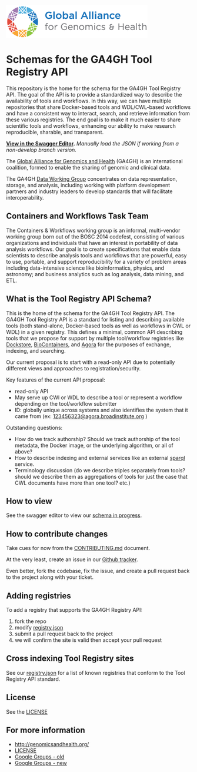 ![ga4gh logo](https://github.com/dockstore/dockstore-ui2/raw/develop/src/assets/images/sponsors/coloured/ga4gh.png)

Schemas for the GA4GH Tool Registry API
=======================================

This repository is the home for the schema for the GA4GH Tool Registry API.  The goal of the API is to provide a standardized way to describe the availability of tools and workflows.  In this way, we can have multiple repositories that share Docker-based tools and WDL/CWL-based workflows and have a consistent way to interact, search, and retrieve information from these various registries.  The end goal is to make it much easier to share scientific tools and workflows, enhancing our ability to make research reproducible, sharable, and transparent.

**[View in the Swagger Editor](https://editor.swagger.io/?url=https://raw.githubusercontent.com/ga4gh/tool-registry-schemas/develop/src/main/resources/swagger/ga4gh-tool-discovery.yaml).**  *Manually load the JSON if working from a non-develop branch version.*

The [Global Alliance for Genomics and Health](http://genomicsandhealth.org/) (GA4GH) is an international
coalition, formed to enable the sharing of genomic and clinical data.

The GA4GH [Data Working Group](http://ga4gh.org/#/) concentrates on data representation, storage,
and analysis, including working with platform development partners and
industry leaders to develop standards that will facilitate
interoperability.

Containers and Workflows Task Team
----------------------------------

The Containers & Workflows working group is an informal, multi-vendor working group born out of the BOSC 2014 codefest, consisting of various organizations and individuals that have an interest in portability of data analysis workflows. Our goal is to create specifications that enable data scientists to describe analysis tools and workflows that are powerful, easy to use, portable, and support reproducibility for a variety of problem areas including data-intensive science like bioinformatics, physics, and astronomy; and business analytics such as log analysis, data mining, and ETL.

What is the Tool Registry API Schema?
-------------------------------------

This is the home of the schema for the GA4GH Tool Registry API. The GA4GH Tool Registry API is a standard for listing and describing available tools (both stand-alone, Docker-based tools as well as workflows in CWL or WDL) in a given registry. This defines a minimal, common API describing tools that we propose for support by multiple tool/workflow registries like [Dockstore](https://www.dockstore.org/), [BioContainers](https://biocontainers.pro), and [Agora](https://github.com/broadinstitute/agora) for the purposes of exchange, indexing, and searching.

Our current proposal is to start with a read-only API due to potentially different views and approaches to registration/security.

Key features of the current API proposal:

* read-only API
* May serve up CWl or WDL to describe a tool or represent a workflow depending on the tool/workflow submitter
* ID:  globally unique across systems and also identifies the system that it came from (ex: 123456323@agora.broadinstitute.org )

Outstanding questions:

* How do we track authorship? Should we track authorship of the tool metadata, the Docker image, or the underlying algorithm, or all of above?
* How to describe indexing and external services like an external [sparql](https://github.com/common-workflow-language/workflows#sparql) service.
* Terminology discussion (do we describe triples separately from tools? should we describe them as aggregations of tools for just the case that CWL documents have more than one tool? etc.)


How to view
------------

See the swagger editor to view our [schema in progress](https://editor.swagger.io/?url=https://raw.githubusercontent.com/ga4gh/tool-registry-schemas/develop/src/main/resources/swagger/ga4gh-tool-discovery.yaml).


How to contribute changes
-------------------------

Take cues for now from the [CONTRIBUTING.md](https://github.com/ga4gh/tool-registry-service-schemas/blob/develop/CONTRIBUTING.md) document.

At the very least, create an issue in our [Github tracker](https://github.com/ga4gh/tool-registry-schemas/issues).

Even better, fork the codebase, fix the issue, and create a pull request back to the project along with your ticket.

Adding registries
-----------------

To add a registry that supports the GA4GH Registry API:

1. fork the repo
1. modify [registry.json](registry.json)
1. submit a pull request back to the project
1. we will confirm the site is valid then accept your pull request

Cross indexing Tool Registry sites
----------------------------------

See our [registry.json](registry.json) for a list of known registries that conform to the Tool Registry API standard.

License
-------

See the [LICENSE](LICENSE)

For more information
--------------------

* http://genomicsandhealth.org/
* [LICENSE](LICENSE)
* [Google Groups - old](https://groups.google.com/forum/#!forum/ga4gh-dwg-containers-workflows)
* [Google Groups - new](https://groups.google.com/a/genomicsandhealth.org/forum/#!forum/ga4gh-dwg-containers-workflows)
